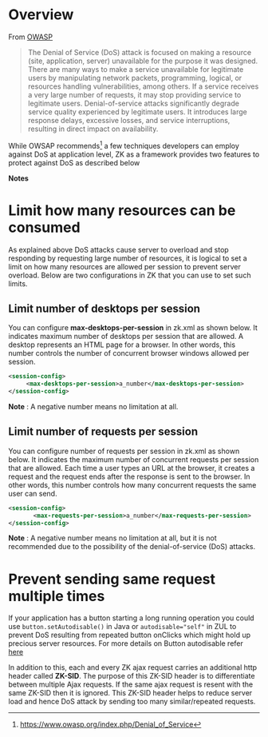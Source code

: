 # Overview

From [OWASP](https://www.owasp.org/index.php/Denial_of_Service)

> The Denial of Service (DoS) attack is focused on making a resource
> (site, application, server) unavailable for the purpose it was
> designed. There are many ways to make a service unavailable for
> legitimate users by manipulating network packets, programming,
> logical, or resources handling vulnerabilities, among others. If a
> service receives a very large number of requests, it may stop
> providing service to legitimate users. Denial-of-service attacks
> significantly degrade service quality experienced by legitimate users.
> It introduces large response delays, excessive losses, and service
> interruptions, resulting in direct impact on availability.

While OWSAP recommends[^1] a few techniques developers can employ
against DoS at application level, ZK as a framework provides two
features to protect against DoS as described below

**Notes**

<references />

# Limit how many resources can be consumed

As explained above DoS attacks cause server to overload and stop
responding by requesting large number of resources, it is logical to set
a limit on how many resources are allowed per session to prevent server
overload. Below are two configurations in ZK that you can use to set
such limits.

## Limit number of desktops per session

You can configure **max-desktops-per-session** in zk.xml as shown below.
It indicates maximum number of desktops per session that are allowed. A
desktop represents an HTML page for a browser. In other words, this
number controls the number of concurrent browser windows allowed per
session.

``` xml
<session-config>          
     <max-desktops-per-session>a_number</max-desktops-per-session>
</session-config>
```

**Note** : A negative number means no limitation at all.

## Limit number of requests per session

You can configure number of requests per session in zk.xml as shown
below. It indicates the maximum number of concurrent requests per
session that are allowed. Each time a user types an URL at the browser,
it creates a request and the request ends after the response is sent to
the browser. In other words, this number controls how many concurrent
requests the same user can send.

``` xml
<session-config>
       <max-requests-per-session>a_number</max-requests-per-session>
</session-config>
```

**Note** : A negative number means no limitation at all, but it is not
recommended due to the possibility of the denial-of-service (DoS)
attacks.

# Prevent sending same request multiple times

If your application has a button starting a long running operation you
could use `button.setAutodisable()` in Java or `autodisable="self"` in
ZUL to prevent DoS resulting from repeated button onClicks which might
hold up precious server resources. For more details on Button
autodisable refer
[here]({{site.baseurl}}/zk_component_ref/Essential_Components/Button#Autodisable)

In addition to this, each and every ZK ajax request carries an
additional http header called **ZK-SID**. The purpose of this ZK-SID
header is to differentiate between multiple Ajax requests. If the same
ajax request is resent with the same ZK-SID then it is ignored. This
ZK-SID header helps to reduce server load and hence DoS attack by
sending too many similar/repeated requests.

[^1]: <https://www.owasp.org/index.php/Denial_of_Service>
